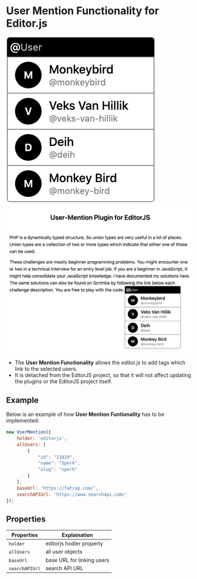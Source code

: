 # User Mention Functionality for Editor.js

![Screenshot1](https://github.com/ranemihir/editorjs-user-mention-tool/blob/main/usertag-1.png)

![Screenshot2](https://github.com/ranemihir/editorjs-user-mention-tool/blob/main/usertag-2.png)

- The **User Mention Functionality** allows the editor.js to add tags which link to
the selected users.
- It is detached from the EditorJS project, so that it will not affect updating the plugins or the 
EditorJS project itself.

## Example

Below is an example of how **User Mention Funtionality** has to be implemented:

```javascript
new UserMention({
    holder: 'editorjs',
    allUsers: [
        {
            "id": "21029",
            "name": "Sperk",
            "slug": "sperk"
        }
    ],
    baseUrl: 'https://fatcap.com/', 
    searchAPIUrl: 'https://www.searchapi.com/'
});
```

## Properties

| Properties     | Explaination               | 
|----------------|----------------------------|
| `holder`       | editorjs hodler property   |
| `allUsers`     | all user objects           |
| `baseUrl`      | base URL for linking users |
| `searchAPIUrl` | search API URL             |

